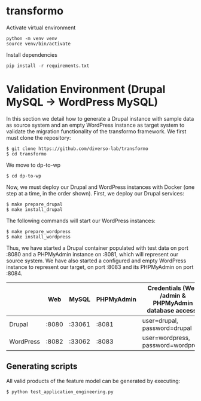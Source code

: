 # transformo

Activate virtual environment

```
python -m venv venv
source venv/bin/activate
```

Install dependencies

```
pip install -r requirements.txt
```

# Validation Environment (Drupal MySQL -> WordPress MySQL)

In this section we detail how to generate a Drupal instance with sample data as source system and an empty WordPress instance as target system to validate the migration functionality of the transformo framework. We first must clone the repository:
```
$ git clone https://github.com/diverso-lab/transformo
$ cd transformo
```

We move to dp-to-wp
```
$ cd dp-to-wp
```

Now, we must deploy our Drupal and WordPress instances with Docker (one step at a time, in the order shown). First, we deploy our Drupal services:
```
$ make prepare_drupal
$ make install_drupal
```

The following commands will start our WordPress instances:
```
$ make prepare_wordpress
$ make install_wordpress
```

Thus, we have started a Drupal container populated with test data on port :8080 and a PHPMyAdmin instance on :8081, which will represent our source system. We have also started a configured and empty WordPress instance to represent our target, on port :8083 and its PHPMyAdmin on port :8084.

<div align="center">
  
|           | Web   | MySQL  | PHPMyAdmin | Credentials (Web /admin & PHPMyAdmin database access) |
|-----------|-------|--------|------------|-------------------------------------------------------|
| Drupal    | :8080 | :33061 | :8081      | user=drupal, password=drupal                          |
| WordPress | :8082 | :33062 | :8083      | user=wordpress, password=wordpress                    |
  
</div>

## Generating scripts

All valid products of the feature model can be generated by executing:

```
$ python test_application_engineering.py
```
